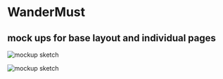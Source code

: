 # WanderMust

## mock ups for base layout and individual pages
![mockup sketch](src/images/mockuppageone.jpg)

![mockup sketch](src/images/mockuppagetwo.jpg)
